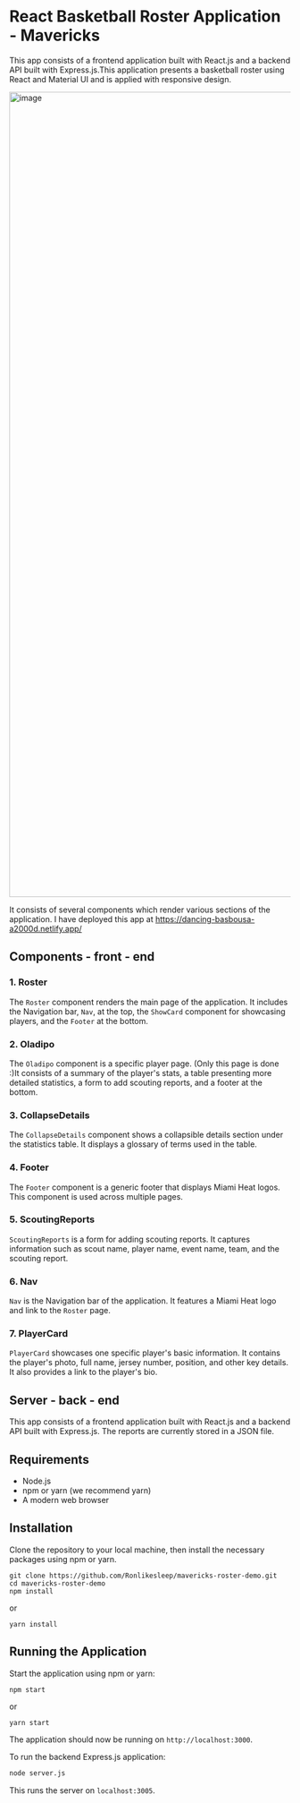 # React Basketball Roster Application - Mavericks

This app consists of a frontend application built with React.js and a backend API built with Express.js.This application presents a basketball roster using React and Material UI and is applied with responsive design. 

<img width="1439" alt="image" src="https://github.com/Ronlikesleep/mavericks-roster-demo/assets/29923635/f7c9d36a-7560-4639-8d6c-51f715398d06">

It consists of several components which render various sections of the application. I have deployed this app at https://dancing-basbousa-a2000d.netlify.app/

## Components - front - end

### 1. Roster

The `Roster` component renders the main page of the application. It includes the Navigation bar, `Nav`, at the top, the `ShowCard` component for showcasing players, and the `Footer` at the bottom.

### 2. Oladipo

The `Oladipo` component is a specific player page. (Only this page is done :)It consists of a summary of the player's stats, a table presenting more detailed statistics, a form to add scouting reports, and a footer at the bottom.

### 3. CollapseDetails

The `CollapseDetails` component shows a collapsible details section under the statistics table. It displays a glossary of terms used in the table. 

### 4. Footer

The `Footer` component is a generic footer that displays Miami Heat logos. This component is used across multiple pages.

### 5. ScoutingReports

`ScoutingReports` is a form for adding scouting reports. It captures information such as scout name, player name, event name, team, and the scouting report.

### 6. Nav

`Nav` is the Navigation bar of the application. It features a Miami Heat logo and link to the `Roster` page.

### 7. PlayerCard

`PlayerCard` showcases one specific player's basic information. It contains the player's photo, full name, jersey number, position, and other key details. It also provides a link to the player's bio.

## Server - back - end

This app consists of a frontend application built with React.js and a backend API built with Express.js. The reports are currently stored in a JSON file.

## Requirements

- Node.js
- npm or yarn (we recommend yarn)
- A modern web browser

## Installation

Clone the repository to your local machine, then install the necessary packages using npm or yarn.

```
git clone https://github.com/Ronlikesleep/mavericks-roster-demo.git
cd mavericks-roster-demo
npm install
```
or
```
yarn install
```

## Running the Application

Start the application using npm or yarn:

```
npm start
```
or
```
yarn start
```

The application should now be running on `http://localhost:3000`.

To run the backend Express.js application:

```bash
node server.js
```

This runs the server on `localhost:3005`.

